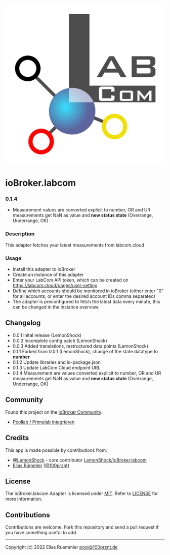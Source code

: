 ![Logo](admin/logo.png)
# ioBroker.labcom

### 0.1.4
* Measurement values are converted explicit to number, OR and UR measurements get NaN as value and __new status state__ (Overrange, Underrange, OK)


### Description
This adapter fetches your latest measurements from labcom.cloud

### Usage
* Install this adapter to ioBroker
* Create an instance of this adapter
* Enter your LabCom API token, which can be created on https://labcom.cloud/pages/user-setting
* Define which accounts should be monitored in ioBroker (either enter "0" for all accounts, or enter the desired account IDs comma separated)
* The adapter is preconfigured to fetch the latest data every minute, this can be changed in the instance overview

## Changelog
* 0.0.1 Inital release (LemonShock)
* 0.0.2 Incomplete config patch (LemonShock)
* 0.0.3 Added translations, restructured data points (LemonShock)
* 0.1.1 Forked from 0.0.1 (LemonShock), change of the state datatype to __number__
* 0.1.2 Update libraries and io-package.json
* 0.1.3 Update LabCom Cloud endpoint URL
* 0.1.4 Measurement are values converted explicit to number, OR and UR measurements get NaN as value and __new status state__ (Overrange, Underrange, OK)


## Community
Found this project on the [ioBroker Community](https://forum.iobroker.net/).
* [Poollab / Primelab integrieren](https://forum.iobroker.net/topic/34360/poollab-primelab-integrieren)

## Credits
This app is made possible by contributions from:
* [@LemonShock](https://github.com/LemonShock) - core contributor [LemonShock/ioBroker.labcom](https://github.com/LemonShock/ioBroker.labcom)
* [Elias Rümmler](http://www.100prznt.de) ([@100prznt](https://github.com/100prznt))


## License
The ioBroker.labcom Adapter is licensed under [MIT](http://www.opensource.org/licenses/mit-license.php "Read more about the MIT license form"). Refer to [LICENSE](https://github.com/100prznt/ioBroker.labcom/blob/master/LICENSE) for more information.

## Contributions
Contributions are welcome. Fork this repository and send a pull request if you have something useful to add.

-----------

Copyright (c) 2022 Elias Ruemmler <pool@100prznt.de>
